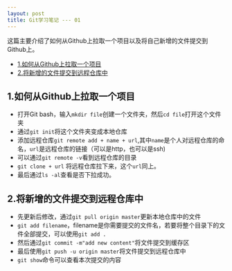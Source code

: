```yaml
---
layout: post
title: Git学习笔记 --- 01
---
```

这篇主要介绍了如何从Github上拉取一个项目以及将自己新增的文件提交到Github上。
- [1.如何从Github上拉取一个项目](#1如何从github上拉取一个项目)
- [2.将新增的文件提交到远程仓库中](#2将新增的文件提交到远程仓库中)
## 1.如何从Github上拉取一个项目
* 打开Git bash，输入`mkdir file`创建一个文件夹，然后`cd file`打开这个文件夹
* 通过`git init`将这个文件夹变成本地仓库
* 添加远程仓库`git remote add + name + url`,其中`name`是个人对远程仓库的命名，`url`是远程仓库的链接（可以是http，也可以是ssh)
* 可以通过`git remote -v`看到远程仓库的目录
* `git clone + url` 将远程仓库拉下来，这个`url`同上。
* 最后通过`ls -al`查看是否下拉成功。

## 2.将新增的文件提交到远程仓库中
* 先更新后修改，通过`git pull origin master`更新本地仓库中的文件
* `git add filename`，filename是你需要提交的文件名，若要将整个目录下的文件全部提交，可以使用`git add .`
* 然后通过`git commit -m"add new content"`将文件提交到缓存区
* 最后使用`git push -u origin master`将文件提交到远程仓库中
* `git show`命令可以查看本次提交的内容
